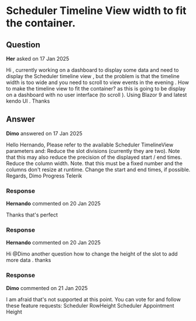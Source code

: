 # Scheduler Timeline View width to fit the container.

## Question

**Her** asked on 17 Jan 2025

Hi , currently working on a dashboard to display some data and need to display the Scheduler timeline view , but the problem is that the timeline width is too wide and you need to scroll to view events in the evening . How to make the timeline view to fit the container? as this is going to be display on a dashboard with no user interface (to scroll ). Using Blazor 9 and latest kendo UI . Thanks

## Answer

**Dimo** answered on 17 Jan 2025

Hello Hernando, Please refer to the available Scheduler TimelineView parameters and: Reduce the slot divisions (currently they are two). Note that this may also reduce the precision of the displayed start / end times. Reduce the column width. Note. that this must be a fixed number and the columns don't resize at runtime. Change the start and end times, if possible. <TelerikScheduler> <SchedulerViews> <SchedulerTimelineView SlotDivisions="1" ColumnWidth="100" StartTime="@(DateTime.Today.AddHours(6))" EndTime="@(DateTime.Today.AddHours(18))" /> </SchedulerViews> </TelerikScheduler> Regards, Dimo Progress Telerik

### Response

**Hernando** commented on 20 Jan 2025

Thanks that's perfect

### Response

**Hernando** commented on 20 Jan 2025

Hi @Dimo another question how to change the height of the slot to add more data . thanks

### Response

**Dimo** commented on 21 Jan 2025

I am afraid that's not supported at this point. You can vote for and follow these feature requests: Scheduler RowHeight Scheduler Appointment Height
